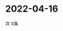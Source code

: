 # 2022-04-16
  共 0条

  <!-- BEGIN -->
  <!-- 最后更新时间Sat Apr 16 2022 18:07:22 GMT+0000 (Coordinated Universal Time) -->
  
  <!-- END -->
  
  